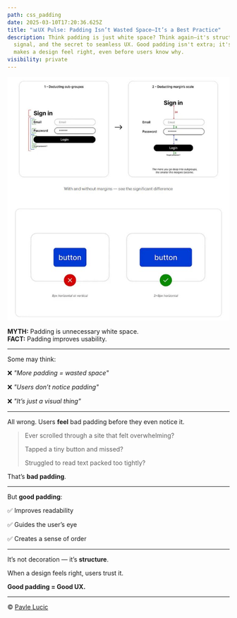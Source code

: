 ```yaml
---
path: css_padding
date: 2025-03-10T17:20:36.625Z
title: "📊UX Pulse: Padding Isn’t Wasted Space—It’s a Best Practice"
description: Think padding is just white space? Think again—it's structure,
  signal, and the secret to seamless UX. Good padding isn't extra; it's what
  makes a design feel right, even before users know why.
visibility: private
---
```

![css_padding](../assets/1740871277428.jpg "css padding")

**MYTH:** Padding is unnecessary white space.\
**FACT:** Padding improves usability.

- - -

Some may think:

❌ *"More padding = wasted space"*

❌ *"Users don’t notice padding"*

❌ *"It’s just a visual thing"*

- - -

All wrong. Users **feel** bad padding before they even notice it.

> Ever scrolled through a site that felt overwhelming?
>
> Tapped a tiny button and missed?
>
> Struggled to read text packed too tightly?

That’s **bad padding**.

- - -

But **good padding**:

✅ Improves readability

✅ Guides the user’s eye

✅ Creates a sense of order

- - -

It’s not decoration — it’s **structure**.

When a design feels right, users trust it.

**Good padding = Good UX.**

- - -

© [Pavle Lucic](https://www.linkedin.com/in/pavle-lucic/)